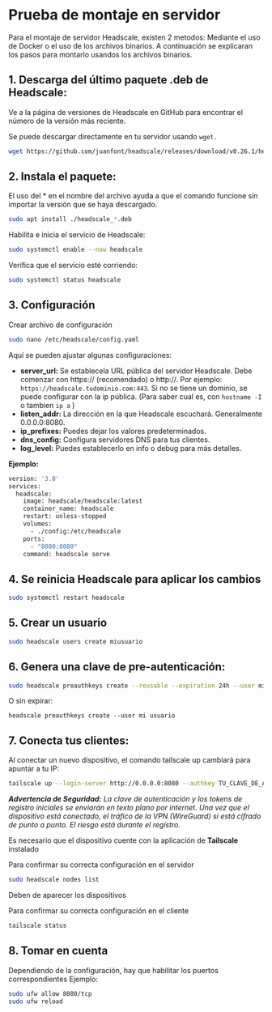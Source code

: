 # Prueba de montaje en servidor
Para el montaje de servidor Headscale, existen 2 metodos: Mediante el uso de Docker o el uso de los archivos binarios. A continuación se explicaran los pasos para montarlo usandos los archivos binarios.


## 1. Descarga del último paquete .deb de Headscale:
Ve a la página de versiones de Headscale en GitHub para encontrar el número de la versión más reciente.

Se puede descargar directamente en tu servidor usando ``wget.`` 
``` Bash
wget https://github.com/juanfont/headscale/releases/download/v0.26.1/headscale_0.26.1_linux_amd64.deb
```

## 2. Instala el paquete:
El uso del * en el nombre del archivo ayuda a que el comando funcione sin importar la versión que se haya descargado.
```Bash
sudo apt install ./headscale_*.deb
```
Habilita e inicia el servicio de Headscale:

```Bash
sudo systemctl enable --now headscale
```
Verifica que el servicio esté corriendo:

```Bash
sudo systemctl status headscale
```
## 3. Configuración 
Crear archivo de configuración 
```Bash
sudo nano /etc/headscale/config.yaml
```
Aquí se pueden ajustar algunas configuraciones:

- **server_url:** Se establecela URL pública del servidor Headscale. Debe comenzar con https:// (recomendado) o http://. Por ejemplo: `https://headscale.tudominio.com:443`. Si no se tiene un dominio, se puede configurar con la ip pública. (Para saber cual es, con ``hostname -I`` o tambien ``ip a`` )
- **listen_addr:** La dirección en la que Headscale escuchará. Generalmente 0.0.0.0:8080.
- **ip_prefixes:** Puedes dejar los valores predeterminados.
- **dns_config:** Configura servidores DNS para tus clientes.
- **log_level:** Puedes establecerlo en info o debug para más detalles.

**Ejemplo:**
```bash
version: '3.8'
services:
  headscale:
    image: headscale/headscale:latest
    container_name: headscale
    restart: unless-stopped
    volumes:
      - ./config:/etc/headscale
    ports:
      - "8080:8080"
    command: headscale serve
```

## 4. Se reinicia Headscale para aplicar los cambios
```bash
sudo systemctl restart headscale
```
## 5. Crear un usuario 
```bash
sudo headscale users create miusuario
```
## 6. Genera una clave de pre-autenticación:
```bash
sudo headscale preauthkeys create --reusable --expiration 24h --user miusuario
```
O sin expirar:
```bash.
headscale preauthkeys create --user mi usuario
```

## 7. Conecta tus clientes:
Al conectar un nuevo dispositivo, el comando tailscale up cambiará para apuntar a tu IP:
```Bash
tailscale up --login-server http://0.0.0.0:8080 --authkey TU_CLAVE_DE_AUTENTICACION
```
***Advertencia de Seguridad:** La clave de autenticación y los tokens de registro iniciales se enviarán en texto plano por internet. Una vez que el dispositivo está conectado, el tráfico de la VPN (WireGuard) sí está cifrado de punto a punto. El riesgo está durante el registro.*

Es necesario que el dispositivo cuente con la aplicación de **Tailscale** instalado 

Para confirmar su correcta configuración en el servidor
```Bash
sudo headscale nodes list
```
Deben de aparecer los dispositivos

Para confirmar su correcta configuración en el cliente

```Bash
tailscale status
```

## 8. Tomar en cuenta
Dependiendo de la configuración, hay que habilitar los puertos correspondientes
Ejemplo:
```Bash
sudo ufw allow 8080/tcp
sudo ufw reload
```
